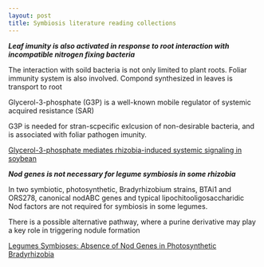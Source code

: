 ```yaml
---
layout: post
title: Symbiosis literature reading collections
---
```



_**Leaf imunity is also activated in response to root interaction with incompatible nitrogen fixing bacteria**_

The interaction with soild bacteria is not only limited to plant roots. Foliar immunity system is also involved. Compond synthesized in leaves is transport to root

Glycerol-3-phosphate (G3P) is a well-known mobile regulator of systemic acquired resistance (SAR)

G3P is needed for stran-scpecific exlcusion of non-desirable bacteria, and is associated with foliar pathogen imunity.

[Glycerol-3-phosphate mediates rhizobia-induced systemic signaling in soybean](https://www.nature.com/articles/s41467-019-13318-8)


**_Nod genes is not necessary for legume symbiosis in some rhizobia_**

In two symbiotic, photosynthetic, Bradyrhizobium strains, BTAi1 and ORS278, canonical nodABC genes and typical lipochitooligosaccharidic Nod factors are not required for symbiosis in some legumes.

There is a possible alternative pathway, where a purine derivative may play a key role in triggering nodule formation

[Legumes Symbioses: Absence of Nod Genes in Photosynthetic Bradyrhizobia](https://science.sciencemag.org/content/316/5829/1307.long)
